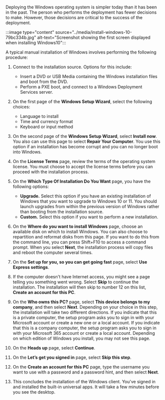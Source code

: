 Deploying the Windows operating system is simpler today than it has been in the past. The person who performs the deployment has fewer decisions to make. However, those decisions are critical to the success of the deployment.

:::image type="content" source="../media/install-windows-10-79bc334b.jpg" alt-text="Screenshot showing the first screen displayed when installing Windows10":::


A typical manual installation of Windows involves performing the following procedure:

1.  Connect to the installation source. Options for this include:
    
     -  Insert a DVD or USB Media containing the Windows installation files and boot from the DVD.
     -  Perform a PXE boot, and connect to a Windows Deployment Services server.
2.  On the first page of the **Windows Setup Wizard**, select the following choices:
    
     -  Language to install
     -  Time and currency format
     -  Keyboard or input method
3.  On the second page of the **Windows Setup Wizard**, select **Install now**. You also can use this page to select **Repair Your Computer**. You use this option if an installation has become corrupt and you can no longer boot into Windows.
4.  On the **License Terms** page, review the terms of the operating system license. You must choose to accept the license terms before you can proceed with the installation process.
5.  On the **Which Type Of Installation Do You Want** page, you have the following options:
    
     -  **Upgrade.** Select this option if you have an existing installation of Windows that you want to upgrade to Windows 10 or 11. You should launch upgrades from within the previous version of Windows rather than booting from the installation source.
     -  **Custom.** Select this option if you want to perform a new installation.
6.  On the **Where do you want to install Windows** page, choose an available disk on which to install Windows. You can also choose to repartition and reformat disks from this page. If you want to do this from the command line, you can press Shift+F10 to access a command prompt. When you select **Next**, the installation process will copy files and reboot the computer several times.
7.  On the **Set up for you, so you can get going fast** page, select **Use Express settings**.
8.  If the computer doesn't have Internet access, you might see a page telling you something went wrong. Select **Skip** to continue the installation. The installation will then skip to number 12 on this list, **Create an account for this PC**.
9.  On the **Who owns this PC?** page, select **This device belongs to my company**, and then select **Next**. Depending on your choice in this step, the installation will take two different directions. If you indicate that this is a private computer, the setup program asks you to sign in with your Microsoft account or create a new one or a local account. If you indicate that this is a company computer, the setup program asks you to sign in with your Microsoft 365 account or create a local account. Depending on which edition of Windows you install, you may not see this page.
10. On the **Heads up** page, select **Continue**.
11. On the **Let’s get you signed in** page, select **Skip this step**.
12. On the **Create an account for this PC** page, type the username you want to use with a password and a password hint, and then select **Next**.
13. This concludes the installation of the Windows client. You've signed in and installed the built-in universal apps. It will take a few minutes before you see the desktop.
